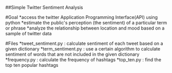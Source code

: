 ##Simple Twitter Sentiment Analysis

#Goal
*access the twitter Application Programming Interface(API) using python
*estimate the public's perception (the sentiment) of a particular term or phrase
*analyze the relationship between location and mood based on a sample of twitter data

#Files
*tweet_sentiment.py : calculate sentiment of each tweet based on a given dictionary
*term_sentiment.py : use a certain algorithm to calculate sentiment of words that are not included in the given dictionary
*frequency.py : calculate the frequency of hashtags
*top_ten.py : find the top ten popular hashtags
